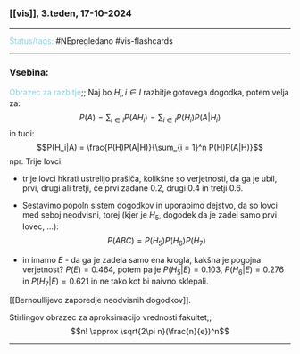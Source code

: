 ### [[vis]], 3.teden, 17-10-2024
---

<font color="#92cddc">Status/tags:</font> #NEpregledano #vis-flashcards 

---

### Vsebina:

<font color="#92cddc">Obrazec za razbitje</font>;; Naj bo $H_i, i \in I$ razbitje gotovega dogodka, potem velja za: $$P(A) = \sum_{i\in I}P(AH_i) = \sum_{i \in I}P(H_i)P(A|H_i)$$
in tudi: $$P(H_i|A) = \frac{P(H)P(A|H)}{\sum_{i = 1}^n P(H)P(A|H)}$$
npr. Trije lovci:
- trije lovci hkrati ustrelijo prašiča, kolikšne so verjetnosti, da ga je ubil, prvi, drugi ali tretji, če prvi zadane $0.2$, drugi $0.4$ in tretji $0.6$.

- Sestavimo popoln sistem dogodkov in uporabimo dejstvo, da so lovci med seboj neodvisni, torej (kjer je $H_5$, dogodek da je zadel samo prvi lovec, ...): $$P(ABC) = P(H_5)P(H_6)P(H_7)$$
- in imamo $E$ - da ga je zadela samo ena krogla, kakšna je pogojna verjetnost? $P(E) = 0.464$, potem pa je $P(H_5|E) = 0.103$, $P(H_6|E) = 0.276$ in $P(H_7|E) = 0.621$ in ne tako kot bi naivno sklepali.


[[Bernoullijevo zaporedje neodvisnih dogodkov]].

Stirlingov obrazec za aproksimacijo vrednosti fakultet;; $$n! \approx \sqrt{2\pi n}(\frac{n}{e})^n$$



---
